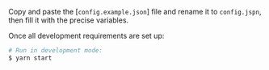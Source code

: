 Copy and paste the [`config.example.json`] file and rename it to `config.jspn`, then fill it with the precise variables.

Once all development requirements are set up:
```bash
# Run in development mode:
$ yarn start
```